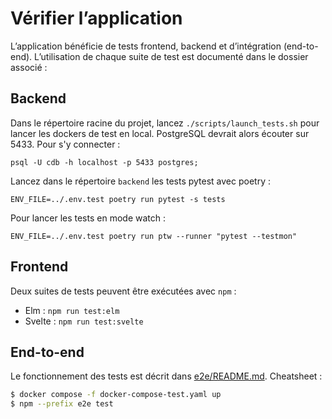 # Vérifier l’application

L’application bénéficie de tests frontend, backend et d’intégration (end-to-end). L’utilisation de chaque suite de test est documenté dans le dossier associé :

## Backend

Dans le répertoire racine du projet, lancez `./scripts/launch_tests.sh` pour lancer les dockers de test en local. PostgreSQL devrait alors écouter sur 5433. Pour s'y connecter :

    psql -U cdb -h localhost -p 5433 postgres;

Lancez dans le répertoire `backend` les tests pytest avec poetry :

    ENV_FILE=../.env.test poetry run pytest -s tests

Pour lancer les tests en mode watch :
```
ENV_FILE=../.env.test poetry run ptw --runner "pytest --testmon"
```

## Frontend

Deux suites de tests peuvent être exécutées avec `npm` :

- Elm : `npm run test:elm`
- Svelte : `npm run test:svelte`

## End-to-end

Le fonctionnement des tests est décrit dans [e2e/README.md](e2e/README.md).
Cheatsheet :
```bash
$ docker compose -f docker-compose-test.yaml up
$ npm --prefix e2e test
```
